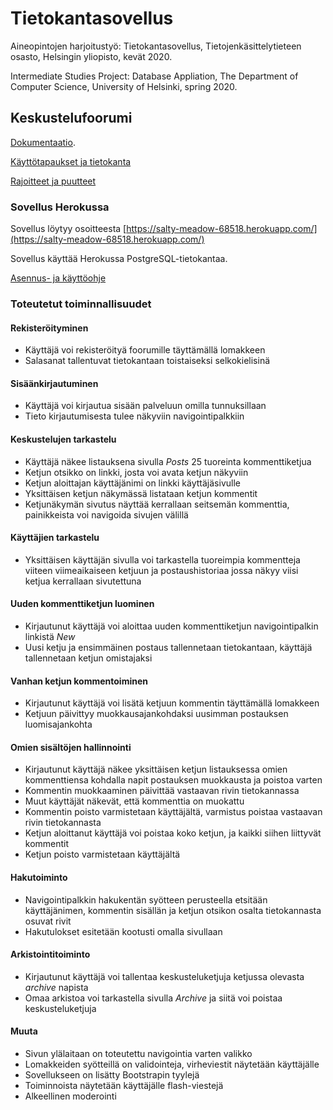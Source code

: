 # Tietokantasovellus
Aineopintojen harjoitustyö: Tietokantasovellus, Tietojenkäsittelytieteen osasto, Helsingin yliopisto, kevät 2020.

Intermediate Studies Project: Database Appliation, The Department of Computer Science, University of Helsinki, spring 2020.

## Keskustelufoorumi

[Dokumentaatio](https://github.com/riiraty/tietokantasovellus/blob/master/documentation/documentation.md).

[Käyttötapaukset ja tietokanta](https://github.com/riiraty/tietokantasovellus/blob/master/documentation/kayttotapaukset.md)

[Rajoitteet ja puutteet](https://github.com/riiraty/tietokantasovellus/blob/master/documentation/rajoitteet_ja_puutteet.md)

### Sovellus Herokussa
Sovellus löytyy osoitteesta [https://salty-meadow-68518.herokuapp.com/](https://salty-meadow-68518.herokuapp.com/)

Sovellus käyttää Herokussa PostgreSQL-tietokantaa.

[Asennus- ja käyttöohje](https://github.com/riiraty/tietokantasovellus/blob/master/documentation/asennus-_ja_kayttoohje.md)

### Toteutetut toiminnallisuudet

#### Rekisteröityminen

* Käyttäjä voi rekisteröityä foorumille täyttämällä lomakkeen
* Salasanat tallentuvat tietokantaan toistaiseksi selkokielisinä

#### Sisäänkirjautuminen

* Käyttäjä voi kirjautua sisään palveluun omilla tunnuksillaan
* Tieto kirjautumisesta tulee näkyviin navigointipalkkiin

#### Keskustelujen tarkastelu

* Käyttäjä näkee listauksena sivulla _Posts_ 25 tuoreinta kommenttiketjua 
* Ketjun otsikko on linkki, josta voi avata ketjun näkyviin
* Ketjun aloittajan käyttäjänimi on linkki käyttäjäsivulle
* Yksittäisen ketjun näkymässä listataan ketjun kommentit
* Ketjunäkymän sivutus näyttää kerrallaan seitsemän kommenttia, painikkeista voi navigoida sivujen välillä

#### Käyttäjien tarkastelu

* Yksittäisen käyttäjän sivulla voi tarkastella tuoreimpia kommentteja viiteen viimeaikaiseen ketjuun ja postaushistoriaa jossa näkyy viisi ketjua kerrallaan sivutettuna

#### Uuden kommenttiketjun luominen

* Kirjautunut käyttäjä voi aloittaa uuden kommenttiketjun navigointipalkin linkistä _New_
* Uusi ketju ja ensimmäinen postaus tallennetaan tietokantaan, käyttäjä tallennetaan ketjun omistajaksi

#### Vanhan ketjun kommentoiminen

* Kirjautunut käyttäjä voi lisätä ketjuun kommentin täyttämällä lomakkeen
* Ketjuun päivittyy muokkausajankohdaksi uusimman postauksen luomisajankohta

#### Omien sisältöjen hallinnointi

* Kirjautunut käyttäjä näkee yksittäisen ketjun listauksessa omien kommenttiensa kohdalla napit postauksen muokkausta ja poistoa varten
* Kommentin muokkaaminen päivittää vastaavan rivin tietokannassa
* Muut käyttäjät näkevät, että kommenttia on muokattu
* Kommentin poisto varmistetaan käyttäjältä, varmistus poistaa vastaavan rivin tietokannasta
* Ketjun aloittanut käyttäjä voi poistaa koko ketjun, ja kaikki siihen liittyvät kommentit
* Ketjun poisto varmistetaan käyttäjältä

#### Hakutoiminto

* Navigointipalkkin hakukentän syötteen perusteella etsitään käyttäjänimen, kommentin sisällän ja ketjun otsikon osalta tietokannasta osuvat rivit
* Hakutulokset esitetään kootusti omalla sivullaan

#### Arkistointitoiminto

* Kirjautunut käyttäjä voi tallentaa keskusteluketjuja ketjussa olevasta _archive_ napista
* Omaa arkistoa voi tarkastella sivulla _Archive_ ja siitä voi poistaa keskusteluketjuja

#### Muuta

* Sivun ylälaitaan on toteutettu navigointia varten valikko
* Lomakkeiden syötteillä on validointeja, virheviestit näytetään käyttäjälle
* Sovellukseen on lisätty Bootstrapin tyylejä
* Toiminnoista näytetään käyttäjälle flash-viestejä
* Alkeellinen moderointi 

